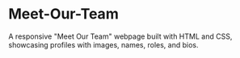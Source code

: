 # Meet-Our-Team
A responsive "Meet Our Team" webpage built with HTML and CSS, showcasing profiles with images, names, roles, and bios.
